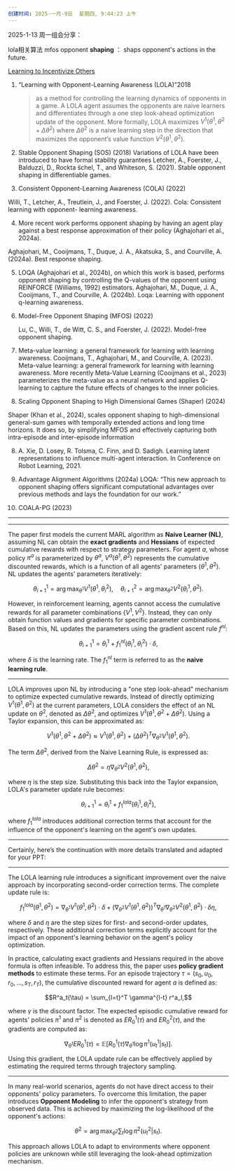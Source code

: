 ```yaml
---
创建时间: 2025-一月-9日  星期四, 9:44:23 上午
---
```

2025-1-13 周一组会分享：


lola相关算法
mfos
opponent **shaping** ： shaps opponent's actions in the future.



[Learning to Incentivize Others](https://zhuanlan.zhihu.com/p/150688960)

1. “Learning with Opponent-Learning Awareness (LOLA)”2018
   >as a method for controlling the learning dynamics of opponents in a game.
   >A LOLA agent assumes the opponents are naive learners and differentiates through a one step look-ahead optimization update of the opponent. More formally, LOLA maximizes $V^1(\theta^1, \theta^2 + \Delta\theta^2)$ where $\Delta\theta^2$ is a naive learning step in the direction that maximizes the opponent’s value function $V^2(\theta^1, \theta^2)$. 
   
2. Stable Opponent Shaping (SOS) (2018)
Variations of LOLA have been introduced to have formal stability guarantees
Letcher, A., Foerster, J., Balduzzi, D., Rockta ̈schel, T., and Whiteson, S. (2021). Stable opponent shaping in differentiable games.

3. Consistent Opponent-Learning Awareness (COLA) (2022)

Willi, T., Letcher, A., Treutlein, J., and Foerster, J. (2022). Cola: Consistent learning with opponent- learning awareness.

4. More recent work performs opponent shaping by having an agent play against a best response approximation of their policy (Aghajohari et al., 2024a). 

Aghajohari, M., Cooijmans, T., Duque, J. A., Akatsuka, S., and Courville, A. (2024a). Best response shaping.

5. LOQA (Aghajohari et al., 2024b), on which this work is based, performs opponent shaping by controlling the Q-values of the opponent using REINFORCE (Williams, 1992) estimators.
Aghajohari, M., Duque, J. A., Cooijmans, T., and Courville, A. (2024b). Loqa: Learning with opponent q-learning awareness.


4. Model-Free Opponent Shaping (MFOS) (2022)
   
   Lu, C., Willi, T., de Witt, C. S., and Foerster, J. (2022). Model-free opponent shaping.

5. Meta-value learning: a general framework for learning with learning awareness.
Cooijmans, T., Aghajohari, M., and Courville, A. (2023). Meta-value learning: a general framework for learning with learning awareness.
More recently Meta-Value Learning (Cooijmans et al., 2023) parameterizes the meta-value as a neural network and applies Q-learning to capture the future effects of changes to the inner policies. 




7. Scaling Opponent Shaping to High Dimensional Games (Shaper) (2024)
   
Shaper (Khan et al., 2024), scales opponent shaping to high-dimensional general-sum games with temporally extended actions and long time horizons. It does so, by simplifying MFOS and effectively capturing both intra-episode and inter-episode information

  8.  A. Xie, D. Losey, R. Tolsma, C. Finn, and D. Sadigh. Learning latent representations to influence multi-agent interaction. In Conference on Robot Learning, 2021.
   
1. Advantage Alignment Algorithms (2024a)
LOQA: “This new approach to opponent shaping offers significant computational advantages over previous methods and lays the foundation for our work.” 


9. COALA-PG (2023)

---
---

The paper first models the current MARL algorithm as **Naive Learner (NL)**, assuming NL can obtain the **exact gradients** and **Hessians** of expected cumulative rewards with respect to strategy parameters. 
For agent $a$, whose policy $\pi^a$ is parameterized by $\theta^a$, 
$V^a(\theta^1, \theta^2)$ represents the cumulative discounted rewards, which is a function of all agents' parameters $(\theta^1, \theta^2)$. 
NL updates the agents' parameters iteratively:

$$\theta^1_{i+1} = \arg\max_{\theta^1} V^1(\theta^1, \theta^2_i), \quad \theta^2_{i+1} = \arg\max_{\theta^2} V^2(\theta^1_i, \theta^2).$$

However, in reinforcement learning, agents cannot access the cumulative rewards for all parameter combinations $\{V^1, V^2\}$. Instead, they can only obtain function values and gradients for specific parameter combinations. Based on this, NL updates the parameters using the gradient ascent rule $f^{nl}$:

$$\theta^1_{i+1} = \theta^1_i + f^{nl}_1(\theta^1_i, \theta^2_i) \cdot \delta,$$

where $\delta$ is the learning rate. The $f^{nl}_1$ term is referred to as the **naive learning rule**.

---

LOLA improves upon NL by introducing a "one step look-ahead" mechanism to optimize expected cumulative rewards. Instead of directly optimizing $V^1(\theta^1, \theta^2)$ at the current parameters, LOLA considers the effect of an NL update on $\theta^2$, denoted as $\Delta \theta^2$, and optimizes $V^1(\theta^1, \theta^2 + \Delta \theta^2)$. Using a Taylor expansion, this can be approximated as:

$$V^1(\theta^1, \theta^2 + \Delta \theta^2) \approx V^1(\theta^1, \theta^2) + (\Delta \theta^2)^T \nabla_{\theta^2} V^1(\theta^1, \theta^2).$$

The term $\Delta \theta^2$, derived from the Naive Learning Rule, is expressed as:

$$\Delta \theta^2 = \eta \nabla_{\theta^2} V^2(\theta^1, \theta^2),$$

where $\eta$ is the step size. Substituting this back into the Taylor expansion, LOLA's parameter update rule becomes:

$$\theta^1_{i+1} = \theta^1_i + f^{lola}_1(\theta^1_i, \theta^2_i),$$

where $f^{lola}_1$ introduces additional correction terms that account for the influence of the opponent's learning on the agent's own updates.

--- 
Certainly, here’s the continuation with more details translated and adapted for your PPT:

---

The LOLA learning rule introduces a significant improvement over the naive approach by incorporating second-order correction terms. The complete update rule is:

$$f^{lola}_1(\theta^1, \theta^2) = \nabla_{\theta^1} V^1(\theta^1, \theta^2) \cdot \delta + (\nabla_{\theta^2} V^1(\theta^1, \theta^2))^T \nabla_{\theta^1} \nabla_{\theta^2} V^2(\theta^1, \theta^2) \cdot \delta \eta,$$

where $\delta$ and $\eta$ are the step sizes for first- and second-order updates, respectively. These additional correction terms explicitly account for the impact of an opponent's learning behavior on the agent's policy optimization.

In practice, calculating exact gradients and Hessians required in the above formula is often infeasible. To address this, the paper uses **policy gradient methods** to estimate these terms. For an episode trajectory $\tau = (s_0, u_0, r_0, \ldots, s_T, r_T)$, the cumulative discounted reward for agent $a$ is defined as:

$$R^a_t(\tau) = \sum_{l=t}^T \gamma^{l-t} r^a_l,$$

where $\gamma$ is the discount factor. The expected episodic cumulative reward for agents' policies $\pi^1$ and $\pi^2$ is denoted as $ER^1_0(\tau)$ and $ER^2_0(\tau)$, and the gradients are computed as:

$$\nabla_{\theta^1} ER^1_0(\tau) = \mathbb{E}[R^1_0(\tau) \nabla_{\theta^1} \log \pi^1(u_t^1 | s_t)].$$

Using this gradient, the LOLA update rule can be effectively applied by estimating the required terms through trajectory sampling.

---

In many real-world scenarios, agents do not have direct access to their opponents' policy parameters. To overcome this limitation, the paper introduces **Opponent Modeling** to infer the opponent's strategy from observed data. This is achieved by maximizing the log-likelihood of the opponent's actions:

$$\theta^2 = \arg\max_{\theta^2} \sum_t \log \pi^2(u_t^2 | s_t).$$

This approach allows LOLA to adapt to environments where opponent policies are unknown while still leveraging the look-ahead optimization mechanism.



